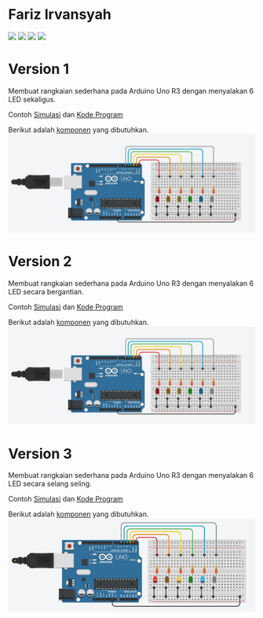 # Fariz Irvansyah
![](https://www.facebook.com/farizirvansyah) 
![](https://www.instagram.com/farizirvansyah/)
![](https://twitter.com/farizirvansyah)
![](https://www.linkedin.com/in/farizirvansyah/)
# Version 1
Membuat rangkaian sederhana pada Arduino Uno R3 dengan menyalakan 6 LED sekaligus.

Contoh [Simulasi](https://www.tinkercad.com/things/e9bdLlC7P7e-basic-led-v1?sharecode=yS8nVPOOiQR4nX7Nx3PrUGA-vXN-IU0OGI5As3gvhWI) dan [Kode Program](/Basic%20LED/V1/V1.ino)

Berikut adalah [komponen](/Basic%20LED/V1/V1.csv) yang dibutuhkan.
![](/Basic%20LED/V1/V1.png)

# Version 2
Membuat rangkaian sederhana pada Arduino Uno R3 dengan menyalakan 6 LED secara bergantian.

Contoh [Simulasi](https://www.tinkercad.com/things/75hnLDyqrHa-basic-led-v2?sharecode=c71e0RxVZxFQo9L4N20ZGsNy7X0R5CiRjypjRnmKQbo) dan [Kode Program](/Basic%20LED/V2/V2.ino)

Berikut adalah [komponen](/Basic%20LED/V2/V2.csv) yang dibutuhkan.
![](/Basic%20LED/V2/V2.png)

# Version 3
Membuat rangkaian sederhana pada Arduino Uno R3 dengan menyalakan 6 LED secara selang seling.

Contoh [Simulasi](https://www.tinkercad.com/things/61kaKFXVDun-basic-led-v3?sharecode=HKp_Y5IhhQ6r3GiDcijOW4IJgU4WSyXLWBgzqIKxcG0) dan [Kode Program](/Basic%20LED/V3/V3.ino)

Berikut adalah [komponen](/Basic%20LED/V3/V3.csv) yang dibutuhkan.
![](/Basic%20LED/V3/V3.png)

